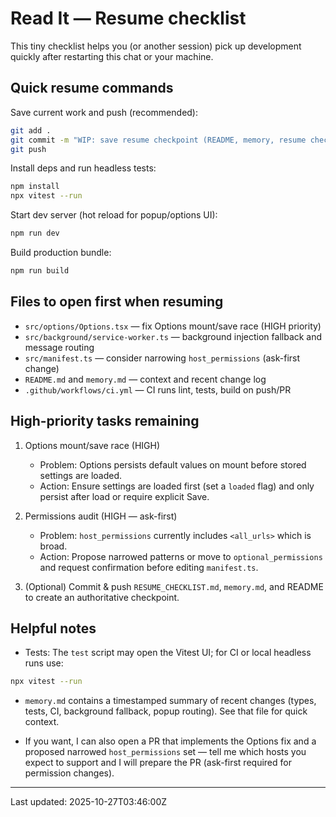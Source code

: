 # Read It — Resume checklist

This tiny checklist helps you (or another session) pick up development quickly after restarting this chat or your machine.

## Quick resume commands

Save current work and push (recommended):

```bash
git add .
git commit -m "WIP: save resume checkpoint (README, memory, resume checklist)"
git push
```

Install deps and run headless tests:

```bash
npm install
npx vitest --run
```

Start dev server (hot reload for popup/options UI):

```bash
npm run dev
```

Build production bundle:

```bash
npm run build
```

## Files to open first when resuming

- `src/options/Options.tsx` — fix Options mount/save race (HIGH priority)
- `src/background/service-worker.ts` — background injection fallback and message routing
- `src/manifest.ts` — consider narrowing `host_permissions` (ask-first change)
- `README.md` and `memory.md` — context and recent change log
- `.github/workflows/ci.yml` — CI runs lint, tests, build on push/PR

## High-priority tasks remaining

1. Options mount/save race (HIGH)
   - Problem: Options persists default values on mount before stored settings are loaded.
   - Action: Ensure settings are loaded first (set a `loaded` flag) and only persist after load or require explicit Save.

2. Permissions audit (HIGH — ask-first)
   - Problem: `host_permissions` currently includes `<all_urls>` which is broad.
   - Action: Propose narrowed patterns or move to `optional_permissions` and request confirmation before editing `manifest.ts`.

3. (Optional) Commit & push `RESUME_CHECKLIST.md`, `memory.md`, and README to create an authoritative checkpoint.

## Helpful notes

- Tests: The `test` script may open the Vitest UI; for CI or local headless runs use:

```bash
npx vitest --run
```

- `memory.md` contains a timestamped summary of recent changes (types, tests, CI, background fallback, popup routing). See that file for quick context.

- If you want, I can also open a PR that implements the Options fix and a proposed narrowed `host_permissions` set — tell me which hosts you expect to support and I will prepare the PR (ask-first required for permission changes).

---

Last updated: 2025-10-27T03:46:00Z
